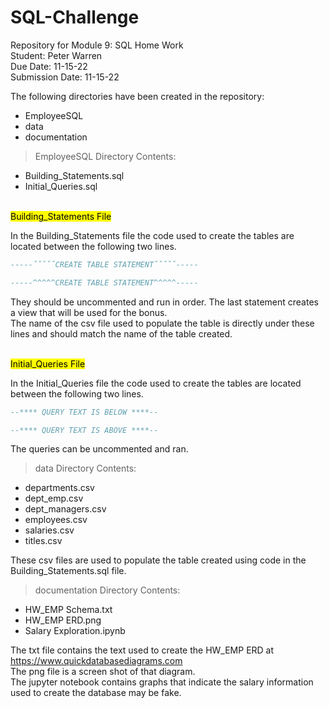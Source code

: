 # SQL-Challenge

Repository for Module 9: SQL Home Work\
Student: Peter Warren\
Due Date: 11-15-22\
Submission Date: 11-15-22

The following directories have been created in the repository:

* EmployeeSQL
* data
* documentation

>EmployeeSQL Directory Contents:

* Building_Statements.sql
* Initial_Queries.sql
<br><br>

<mark>Building_Statements File</mark>

In the Building_Statements file the code used to create the tables are located between the following two lines.  


```sql
-----ˇˇˇˇˇCREATE TABLE STATEMENTˇˇˇˇˇ-----

-----^^^^^CREATE TABLE STATEMENT^^^^^-----
```

They should be uncommented and run in order.
The last statement creates a view that will be used for the bonus.\
The name of the csv file used to populate the table is directly under these lines and should match the name of the table created.
<br><br>

<mark>Initial_Queries File</mark>


In the Initial_Queries file the code used to create the tables are located between the following two lines. 
```sql
--**** QUERY TEXT IS BELOW ****--

--**** QUERY TEXT IS ABOVE ****--
```

The queries can be uncommented and ran.

>data Directory Contents:

* departments.csv
* dept_emp.csv
* dept_managers.csv
* employees.csv
* salaries.csv
* titles.csv

These csv files are used to populate the table created using code in the Building_Statements.sql file.

>documentation Directory Contents:

* HW_EMP Schema.txt
* HW_EMP ERD.png
* Salary Exploration.ipynb

The txt file contains the text used to create the HW_EMP ERD at https://www.quickdatabasediagrams.com \
The png file is a screen shot of that diagram. \
The jupyter notebook contains graphs that indicate the salary information used to create the database may be fake.
